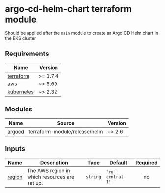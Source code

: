 # argo-cd-helm-chart terraform module

Should be applied after the `main` module to create an Argo CD Helm chart in the EKS cluster

<!-- BEGIN_TF_DOCS -->

## Requirements

| Name                                                                        | Version  |
| --------------------------------------------------------------------------- | -------- |
| <a name="requirement_terraform"></a> [terraform](#requirement_terraform)    | >= 1.7.4 |
| <a name="requirement_aws"></a> [aws](#requirement_aws)                      | ~> 5.69  |
| <a name="requirement_kubernetes"></a> [kubernetes](#requirement_kubernetes) | ~> 2.32  |

## Modules

| Name                                                  | Source                        | Version |
| ----------------------------------------------------- | ----------------------------- | ------- |
| <a name="module_argocd"></a> [argocd](#module_argocd) | terraform-module/release/helm | ~> 2.6  |

## Inputs

| Name                                                | Description                                   | Type     | Default          | Required |
| --------------------------------------------------- | --------------------------------------------- | -------- | ---------------- | :------: |
| <a name="input_region"></a> [region](#input_region) | The AWS region in which resources are set up. | `string` | `"eu-central-1"` |    no    |

<!-- END_TF_DOCS -->
